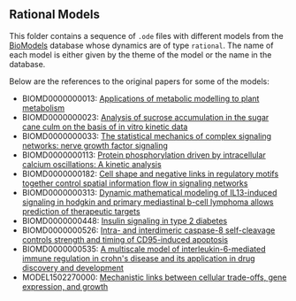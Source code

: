 ## Rational Models

This folder contains a sequence of `.ode` files with different models from the [BioModels](https://www.ebi.ac.uk/biomodels/) database whose dynamics are of type `rational`. The name of each model is either given by the theme of the model or the name in the database.

Below are the references to the original papers for some of the models:
* BIOMD0000000013: [Applications of metabolic modelling to plant metabolism](https://doi.org/10.1093/jxb/erh090)
* BIOMD0000000023: [Analysis of sucrose accumulation in the sugar cane culm on the basis of in vitro kinetic data](https://doi.org/10.1088/1478-3967/1/3/006)
* BIOMD0000000033: [The statistical mechanics of complex signaling networks: nerve growth factor signaling](https://doi.org/10.1088/1478-3967/1/3/006)
* BIOMD0000000113: [Protein phosphorylation driven by intracellular calcium oscillations: A kinetic analysis](https://doi.org/10.1016/0301-4622(92)80018-z)
* BIOMD0000000182: [Cell shape and negative links in regulatory motifs together control spatial information flow in signaling networks](https://doi.org/10.1016/j.cell.2008.04.025)
* BIOMD0000000313: [Dynamic mathematical modeling of IL13-induced signaling in hodgkin and primary mediastinal b-cell lymphoma allows prediction of therapeutic targets](https://doi.org/10.1158/0008-5472.can-10-2987)
* BIOMD0000000448: [Insulin signaling in type 2 diabetes](https://doi.org/10.1074/jbc.m112.432062)
* BIOMD0000000526: [Intra- and interdimeric caspase-8 self-cleavage controls strength and timing of CD95-induced apoptosis](https://doi.org/10.1126/scisignal.2004738)
* BIOMD0000000535: [A multiscale model of interleukin-6-mediated immune regulation in crohn's disease and its application in drug discovery and development](https://doi.org/10.1038/psp.2013.64)
* MODEL1502270000: [Mechanistic links between cellular trade-offs, gene expression, and growth](https://doi.org/10.1073/pnas.1416533112)

